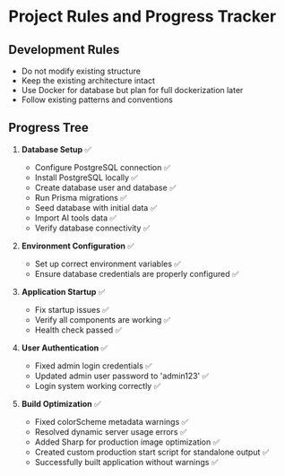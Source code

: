 # Project Rules and Progress Tracker

## Development Rules
- Do not modify existing structure
- Keep the existing architecture intact
- Use Docker for database but plan for full dockerization later
- Follow existing patterns and conventions

## Progress Tree
1. **Database Setup** ✅
   - Configure PostgreSQL connection ✅
   - Install PostgreSQL locally ✅
   - Create database user and database ✅
   - Run Prisma migrations ✅
   - Seed database with initial data ✅
   - Import AI tools data ✅
   - Verify database connectivity ✅

2. **Environment Configuration** ✅
   - Set up correct environment variables ✅
   - Ensure database credentials are properly configured ✅

3. **Application Startup** ✅
   - Fix startup issues ✅
   - Verify all components are working ✅
   - Health check passed ✅
   
4. **User Authentication** ✅
   - Fixed admin login credentials ✅
   - Updated admin user password to 'admin123' ✅
   - Login system working correctly ✅

5. **Build Optimization** ✅
   - Fixed colorScheme metadata warnings ✅
   - Resolved dynamic server usage errors ✅
   - Added Sharp for production image optimization ✅
   - Created custom production start script for standalone output ✅
   - Successfully built application without warnings ✅ 